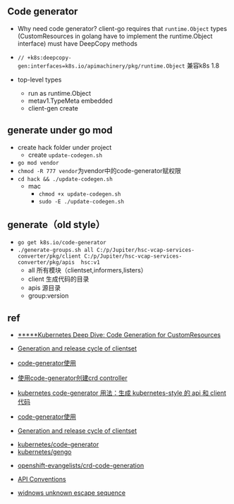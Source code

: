 ## Code generator

+ Why need code generator? client-go requires that `runtime.Object` types (CustomResources in golang have to implement the runtime.Object interface) must have DeepCopy methods

+ `// +k8s:deepcopy-gen:interfaces=k8s.io/apimachinery/pkg/runtime.Object` 兼容k8s 1.8

+ top-level types
    + run as runtime.Object
    + metav1.TypeMeta embedded
    + client-gen create


## generate under go mod

+ create hack folder under project
    + create `update-codegen.sh`
+ `go mod vendor`
+ `chmod -R 777 vendor`为vendor中的code-generator赋权限
+ `cd hack && ./update-codegen.sh`
    + mac
        + `chmod +x update-codegen.sh`
        + `sudo -E ./update-codegen.sh`


## generate（old style）
+ `go get k8s.io/code-generator`
+ `./generate-groups.sh all C:/p/Jupiter/hsc-vcap-services-converter/pkg/client C:/p/Jupiter/hsc-vcap-services-converter/pkg/apis  hsc:v1`
    + all  所有模块（clientset,informers,listers）
    + client 生成代码的目录
    + apis 源目录
    + group:version




## ref
+ [*****Kubernetes Deep Dive: Code Generation for CustomResources](https://www.openshift.com/blog/kubernetes-deep-dive-code-generation-customresources)
+ [Generation and release cycle of clientset](https://blog.csdn.net/boling_cavalry/article/details/88924194)
+ [code-generator使用](https://tangxusc.github.io/2019/05/code-generator%E4%BD%BF%E7%94%A8/)

+ [使用code-generator创建crd controller](https://cloud.tencent.com/developer/article/1659440)
+ [kubernetes code-generator 用法：生成 kubernetes-style 的 api 和 client 代码](https://www.lijiaocn.com/%E9%A1%B9%E7%9B%AE/2019/04/04/k8s-code-generator-usage.html)
+ [code-generator使用](https://tangxusc.github.io/blog/2019/05/code-generator%E4%BD%BF%E7%94%A8/)

+ [Generation and release cycle of clientset](https://github.com/kubernetes/community/blob/master/contributors/devel/sig-api-machinery/generating-clientset.md)

<!-- code -->
+ [kubernetes/code-generator](https://github.com/kubernetes/code-generator)
+ [kubernetes/gengo](https://github.com/kubernetes/gengo)
<!-- sample -->
+ [openshift-evangelists/crd-code-generation](https://github.com/openshift-evangelists/crd-code-generation)
<!-- TLDR -->
+ [API Conventions](https://github.com/kubernetes/community/blob/master/contributors/devel/sig-architecture/api-conventions.md)


<!-- issues -->
+ [widnows unknown escape sequence](https://github.com/kubernetes/sample-controller/issues/40)